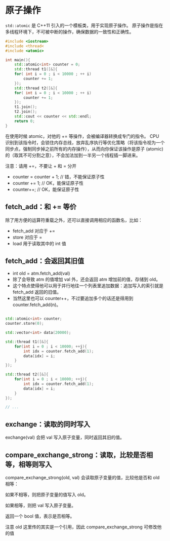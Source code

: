 # 原子操作

`std::atomic` 是 C++11 引入的一个模板类，用于实现原子操作。
原子操作是指在多线程环境下，不可被中断的操作，确保数据的一致性和正确性。

```c++
#include <iostream>
#include <thread<
#include <atomic>

int main(){
    std::atomic<int> counter = 0;
    std::thread t1([&]{
    for( int i = 0 ; i < 10000 ; ++ i)
        counter += 1;
    });
    std::thread t2([&]{
    for( int i = 0 ; i < 10000 ; ++ i)
        counter += 1;
    });
    t1.join();
    t2.join();
    std::cout << counter << std::endl;
    return 0;
}

```

在使用时候 atomic，对他的 += 等操作，会被编译器转换成专门的指令。
CPU 识别到该指令时，会锁住内存总线，放弃乱序执行等优化策略（将该指令视为一个同步点，强制同步掉之前所有的内存操作），从而向你保证该操作是原子 (atomic) 的（取其不可分割之意），不会加法加到一半另一个线程插一脚进来。

注意：请用 +=，不要让 + 和 = 分开

- counter = counter + 1; // 错，不能保证原子性
- counter += 1; // OK，能保证原子性
- counter++; // OK，能保证原子性

## fetch_add：和 += 等价

除了用方便的运算符重载之外，还可以直接调用相应的函数名，比如：

- fetch_add 对应于 +=
- store 对应于 =
- load 用于读取其中的 int 值

## fetch_add：会返回其旧值

- int old = atm.fetch_add(val)
- 除了会导致 atm 的值增加 val 外，还会返回 atm 增加前的值，存储到 old。
- 这个特点使得他可以用于并行地往一个列表里追加数据：追加写入的索引就是 fetch_add 返回的旧值。
- 当然这里也可以 counter++，不过要追加多个的话还是得用到 counter.fetch_add(n)。

```c++

std::atomic<int> counter;
counter.store(0);

std::vector<int> data(20000);

std::thread t1([&]{
    for(int i = 0 ; i < 10000; ++j){
        int idx = counter.fetch_add(1);
        data[idx] = i;
    }
});

std::thread t2([&]{
    for(int i = 0 ; i < 10000; ++j){
        int idx = counter.fetch_add(1);
        data[idx] = i;
    }
});

// ...
```

## exchange：读取的同时写入

exchange(val) 会把 val 写入原子变量，同时返回其旧的值。

## compare_exchange_strong：读取，比较是否相等，相等则写入

compare_exchange_strong(old, val) 会读取原子变量的值，比较他是否和 old 相等：

如果不相等，则把原子变量的值写入 old。

如果相等，则把 val 写入原子变量。

返回一个 bool 值，表示是否相等。

注意 old 这里传的其实是一个引用，因此 compare_exchange_strong 可修改他的值
